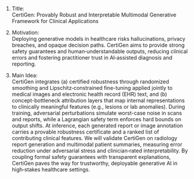 1. Title:  
CertiGen: Provably Robust and Interpretable Multimodal Generative Framework for Clinical Applications  

2. Motivation:  
Deploying generative models in healthcare risks hallucinations, privacy breaches, and opaque decision paths. CertiGen aims to provide strong safety guarantees and human‐understandable outputs, reducing clinical errors and fostering practitioner trust in AI‐assisted diagnosis and reporting.  

3. Main Idea:  
CertiGen integrates (a) certified robustness through randomized smoothing and Lipschitz‐constrained fine-tuning applied jointly to medical images and electronic health record (EHR) text, and (b) concept-bottleneck attribution layers that map internal representations to clinically meaningful features (e.g., lesions or lab anomalies). During training, adversarial perturbations simulate worst-case noise in scans and reports, while a Lagrangian safety term enforces hard bounds on output shifts. At inference, each generated report or image annotation carries a provable robustness certificate and a ranked list of contributing clinical features. We will validate CertiGen on radiology report generation and multimodal patient summaries, measuring error reduction under adversarial stress and clinician‐rated interpretability. By coupling formal safety guarantees with transparent explanations, CertiGen paves the way for trustworthy, deployable generative AI in high‐stakes healthcare settings.